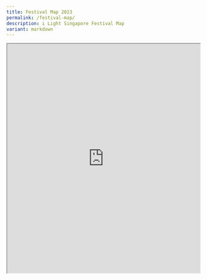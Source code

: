 ```yaml
---
title: Festival Map 2023
permalink: /festival-map/
description: i Light Singapore Festival Map
variant: markdown
---
```

<iframe src="https://www.google.com/maps/d/embed?mid=1iocybSAgqXITlJxyuPm-Vo-BxEwqcVc&amp;ehbc=0E4D80" width="100%" height="600"></iframe>
